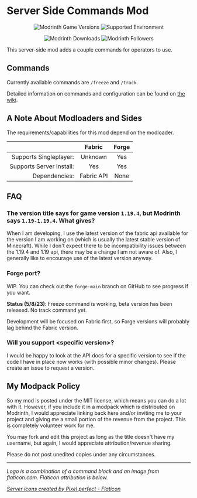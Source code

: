 # Server Side Commands Mod

<!-- markdownlint-disable MD040 MD033 -->

<div align="center">

![Modrinth Game Versions](https://img.shields.io/modrinth/game-versions/55BTPGN3?label=Supported%20Versions&logo=Modrinth)
![Supported Environment](https://img.shields.io/badge/environment-server-yellow)

![Modrinth Downloads](https://img.shields.io/modrinth/dt/55BTPGN3?color=brightgreen&label=Downloads&logo=Modrinth)
![Modrinth Followers](https://img.shields.io/modrinth/followers/55BTPGN3?logo=Modrinth)

</div>

This server-side mod adds a couple commands for operators to use.

## Commands

Currently available commands are `/freeze` and `/track`.

Detailed information on commands and configuration can be found on [the wiki][wiki].

## A Note About Modloaders and Sides

The requirements/capabilities for this mod depend on the modloader.

|  | Fabric | Forge |
| ---: | :---: | :---: |
| Supports Singleplayer: | Unknown | Yes |
| Supports Server Install: | Yes | Yes |
| Dependencies: | Fabric API | None |

## FAQ

### The version title says for game version `1.19.4`, but Modrinth says `1.19-1.19.4`. What gives?

When I am developing, I use the latest version of the fabric api available for the version I am working on (which is usually the latest stable version of Minecraft). While I don't expect there to be incompatibility issues between the 1.19.4 and 1.19 api, there may be a change I am not aware of. Also, I generally like to encourage use of the latest version anyway.

### Forge port?

WIP. You can check out the `forge-main` branch on GitHub to see progress if you want.

**Status (5/8/23)**: Freeze command is working, beta version has been released. No track command yet.

Development will be focused on Fabric first, so Forge versions will probably lag behind the Fabric version.

### Will you support \<specific version\>?

I would be happy to look at the API docs for a specific version to see if the code I have in place now works (with possible minor changes). Please create an issue to request a version.

## My Modpack Policy

So my mod is posted under the MIT license, which means you can do a lot with it. However, if you include it in a modpack which is distributed on Modrinth, I would appreciate linking back here and/or inviting me to your project and giving me a small portion of the revenue from the project. This is completely volunteer work for me.

You may fork and edit this project as long as the title doesn't have my username, but again, I would appreciate attribution/revenue sharing.

Please do not post unedited copies under any circumstances.

---

_Logo is a combination of a command block and an image from flaticon.com. Flaticon attribution is below._

_<a href="https://www.flaticon.com/free-icons/server" title="server icons">Server icons created by Pixel perfect - Flaticon</a>_

[wiki]: https://github.com/AdamRaichu/server-side-commands/wiki
